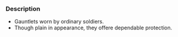 ### Description
- Gauntlets worn by ordinary soldiers.
- Though plain in appearance, they offere dependable protection.